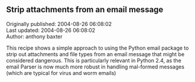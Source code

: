 ## Strip attachments from an email message  
Originally published: 2004-08-26 06:08:02  
Last updated: 2004-08-26 06:08:02  
Author: anthony baxter  
  
This recipe shows a simple approach to using the Python email package to strip out attachments and file types from an email message that might be considered dangerous. This is particularly relevant in Python 2.4, as the email Parser is now much more robust in handling mal-formed messages (which are typical for virus and worm emails)